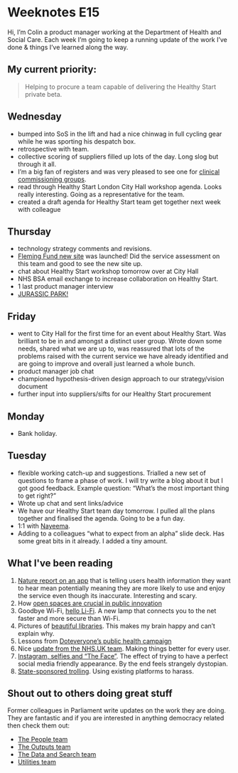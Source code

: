 # Weeknotes E15
Hi, I’m Colin a product manager working at the Department of Health and Social Care. Each week I’m going to keep a running update of the work I’ve done & things I’ve learned along the way.

## My current priority:
> Helping to procure a team capable of delivering the Healthy Start private beta.

## Wednesday
- bumped into SoS in the lift and had a nice chinwag in full cycling gear while he was sporting his despatch box.
- retrospective with team.
- collective scoring of suppliers filled up lots of the day. Long slog but through it all.
- I’m a big fan of registers and was very pleased to see one for [clinical commissioning groups](https://www.registers.service.gov.uk/registers/clinical-commissioning-group).
- read through Healthy Start London City Hall workshop agenda. Looks really interesting. Going as a representative for the team.
- created a draft agenda for Healthy Start team get together next week with colleague

## Thursday
- technology strategy comments and revisions. 
- [Fleming Fund new site](http://www.flemingfund.org/) was launched! Did the service assessment on this team and good to see the new site up.
- chat about Healthy Start workshop tomorrow over at City Hall
- NHS BSA email exchange to increase collaboration on Healthy Start.
- 1 last product manager interview
- [JURASSIC PARK!](https://www.youtube.com/watch?v=vn9mMeWcgoM)

## Friday
- went to City Hall for the first time for an event about Healthy Start. Was brilliant to be in and amongst a distinct user group. Wrote down some needs, shared what we are up to, was reassured that lots of the problems raised with the current service we have already identified and are going to improve and overall just learned a whole bunch.
- product manager job chat
- championed hypothesis-driven design approach to our strategy/vision document
- further input into suppliers/sifts for our Healthy Start procurement

## Monday
- Bank holiday.

## Tuesday
- flexible working catch-up and suggestions. Trialled a new set of questions to frame a phase of work. I will try write a blog about it but I got good feedback. Example question: “What’s the most important thing to get right?”
- Wrote up chat and sent links/advice
- We have our Healthy Start team day tomorrow. I pulled all the plans together and finalised the agenda. Going to be a fun day.
- 1:1 with [Nayeema](https://twitter.com/NayeemaC?lang=en).
- Adding to a colleagues “what to expect from an alpha” slide deck. Has some great bits in it already. I added a tiny amount.

## What I've been reading
1. [Nature report on an app](https://www.nature.com/articles/s41746-018-0039-z) that is telling users health information they want to hear mean potentially meaning they are more likely to use and enjoy the service even though its inaccurate. Interesting and scary.
2. How [open spaces are crucial in public innovation](https://www.siceurope.eu/countries/spain/open-spaces-citizen-engagement-lessons-basque-country?alt_path=node/188)
3. Goodbye Wi-Fi, [hello Li-Fi](https://www.dezeen.com/2018/07/24/c-224-lamp-lifi-technology-alexandre-picciotto-ecal-design/). A new lamp that connects you to the net faster and more secure than Wi-Fi.
4. Pictures of [beautiful libraries](https://www.theguardian.com/artanddesign/gallery/2018/jul/31/libraries-world-most-beautiful-in-pictures). This makes my brain happy and can’t explain why.
5. Lessons from [Doteveryone’s public health campaign](https://medium.com/doteveryone/some-lessons-from-building-a-digital-public-health-campaign-bc3feec6529e)
6. Nice [update from the NHS.UK team](https://digital.nhs.uk/blog/transformation-blog/2018/making-the-nhs-website-better-for-everyone). Making things better for every user.
7. [Instagram, selfies and “The Face”](https://www.bbc.co.uk/bbcthree/article/5c237a34-7a47-4deb-a5b4-a23e77cc88f7). The effect of trying to have a perfect social media friendly appearance. By the end feels strangely dystopian.
8. [State-sponsored trolling](https://www.bloomberg.com/features/2018-government-sponsored-cyber-militia-cookbook). Using existing platforms to harass.

## Shout out to others doing great stuff
Former colleagues in Parliament write updates on the work they are doing. They are fantastic and if you are interested in anything democracy related then check them out:
- [The People team](https://ukparliament.github.io/sprintnotes.people/)
- [The Outputs team](https://ukparliament.github.io/sprintnotes.outputs/)
- [The Data and Search team](https://ukparliament.github.io/weeknotes.data-search/)
- [Utilities team](https://medium.com/@gemmarogers1)
